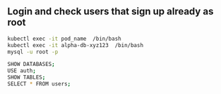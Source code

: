## Login and check users that sign up already as root
```sh
kubectl exec -it pod_name  /bin/bash
kubectl exec -it alpha-db-xyz123  /bin/bash
mysql -u root -p

SHOW DATABASES;
USE auth;
SHOW TABLES;
SELECT * FROM users;
```